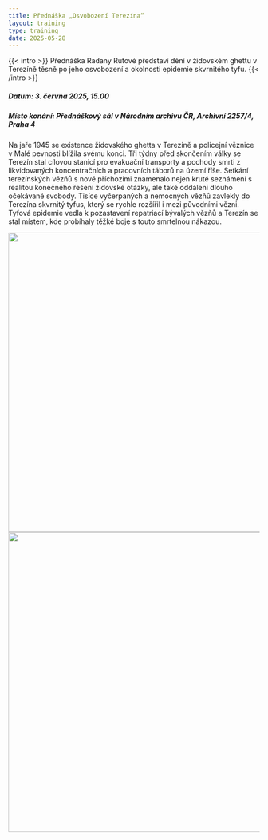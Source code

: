 ```yaml
---
title: Přednáška „Osvobození Terezína“
layout: training
type: training
date: 2025-05-28
---
```


{{< intro >}}
Přednáška Radany Rutové představí dění v židovském ghettu v Terezíně těsně po jeho osvobození a okolnosti epidemie skvrnitého tyfu.
{{< /intro >}}

##### Datum: 3. června 2025, 15.00

##### Místo konání: Přednáškový sál v Národním archivu ČR, Archivní 2257/4, Praha 4

Na jaře 1945 se existence židovského ghetta v Terezíně a policejní věznice v Malé pevnosti blížila svému konci. Tři týdny před skončením války se Terezín stal cílovou stanicí pro evakuační transporty a pochody smrti z likvidovaných koncentračních a pracovních táborů na území říše. Setkání terezínských vězňů s nově příchozími znamenalo nejen kruté seznámení s realitou konečného řešení židovské otázky, ale také oddálení dlouho očekávané svobody. Tisíce vyčerpaných a nemocných vězňů zavlekly do Terezína skvrnitý tyfus, který se rychle rozšířil i mezi původními vězni. Tyfová epidemie vedla k pozastavení repatriací bývalých vězňů a Terezín se stal místem, kde probíhaly těžké boje s touto smrtelnou nákazou.

<img src="../../../images/workshops/lecture-radana-rutova/foto1.jpg" width="600px">

<img src="../../../images/workshops/lecture-radana-rutova/foto2.jpg" width="600px">